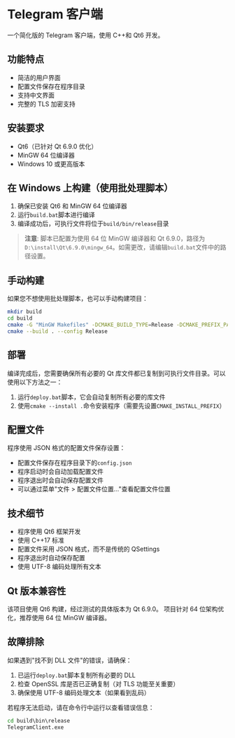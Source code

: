 # Telegram 客户端

一个简化版的 Telegram 客户端，使用 C++和 Qt6 开发。

## 功能特点

- 简洁的用户界面
- 配置文件保存在程序目录
- 支持中文界面
- 完整的 TLS 加密支持

## 安装要求

- Qt6（已针对 Qt 6.9.0 优化）
- MinGW 64 位编译器
- Windows 10 或更高版本

## 在 Windows 上构建（使用批处理脚本）

1. 确保已安装 Qt6 和 MinGW 64 位编译器
2. 运行`build.bat`脚本进行编译
3. 编译成功后，可执行文件将位于`build/bin/release`目录

> **注意**: 脚本已配置为使用 64 位 MinGW 编译器和 Qt 6.9.0，路径为`D:\install\Qt\6.9.0\mingw_64`。如需更改，请编辑`build.bat`文件中的路径设置。

## 手动构建

如果您不想使用批处理脚本，也可以手动构建项目：

```bash
mkdir build
cd build
cmake -G "MinGW Makefiles" -DCMAKE_BUILD_TYPE=Release -DCMAKE_PREFIX_PATH=D:/install/Qt/6.9.0/mingw_64 ..
cmake --build . --config Release
```

## 部署

编译完成后，您需要确保所有必要的 Qt 库文件都已复制到可执行文件目录。可以使用以下方法之一：

1. 运行`deploy.bat`脚本，它会自动复制所有必要的库文件
2. 使用`cmake --install .`命令安装程序（需要先设置`CMAKE_INSTALL_PREFIX`）

## 配置文件

程序使用 JSON 格式的配置文件保存设置：

- 配置文件保存在程序目录下的`config.json`
- 程序启动时会自动加载配置文件
- 程序退出时会自动保存配置文件
- 可以通过菜单"文件 > 配置文件位置..."查看配置文件位置

## 技术细节

- 程序使用 Qt6 框架开发
- 使用 C++17 标准
- 配置文件采用 JSON 格式，而不是传统的 QSettings
- 程序退出时自动保存配置
- 使用 UTF-8 编码处理所有文本

## Qt 版本兼容性

该项目使用 Qt6 构建，经过测试的具体版本为 Qt 6.9.0。
项目针对 64 位架构优化，推荐使用 64 位 MinGW 编译器。

## 故障排除

如果遇到"找不到 DLL 文件"的错误，请确保：

1. 已运行`deploy.bat`脚本复制所有必要的 DLL
2. 检查 OpenSSL 库是否已正确复制（对 TLS 功能至关重要）
3. 确保使用 UTF-8 编码处理文本（如果看到乱码）

若程序无法启动，请在命令行中运行以查看错误信息：

```cmd
cd build\bin\release
TelegramClient.exe
```
